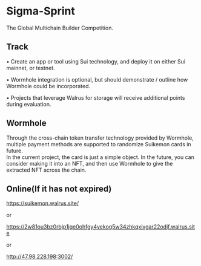 # Sigma-Sprint

The Global Multichain Builder Competition.

## Track

• Create an app or tool using Sui technology, and deploy it on either Sui mainnet, or testnet.

• Wormhole integration is optional, but should demonstrate / outline how Wormhole could be incorporated.

• Projects that leverage Walrus for storage will receive additional points during evaluation.

## Wormhole

Through the cross-chain token transfer technology provided by Wormhole, multiple payment methods are supported to randomize Suikemon cards in future.<br>In the current project, the card is just a simple object. In the future, you can consider making it into an NFT, and then use Wormhole to give the extracted NFT across the chain.

## Online(If it has not expired)

https://suikemon.walrus.site/

or

https://2w81ou3bz0rbjp1jqe0ohfgy4yekog5w34zhkqxivgar22odjf.walrus.site

or

http://47.98.228.198:3002/
